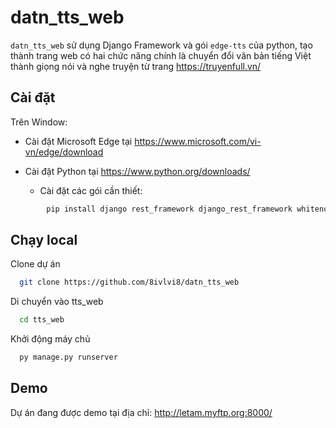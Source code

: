 
# datn_tts_web

`datn_tts_web` sử dụng Django Framework và gói `edge-tts` của python, tạo thành trang web có hai chức năng chính là chuyển đổi văn bản tiếng Việt thành giọng nói và nghe truyện từ trang https://truyenfull.vn/

## Cài đặt

Trên Window:

- Cài đặt Microsoft Edge tại https://www.microsoft.com/vi-vn/edge/download

- Cài đặt Python tại https://www.python.org/downloads/

    - Cài đặt các gói cần thiết:
```bash
        pip install django rest_framework django_rest_framework whitenoise requests bs4 edge_tts asyncio
```
## Chạy local

Clone dự án

```bash
  git clone https://github.com/8ivlvi8/datn_tts_web
```

Di chuyển vào tts_web

```bash
  cd tts_web
```

Khởi động máy chủ

```bash
  py manage.py runserver
```


## Demo

Dự án đang được demo tại địa chỉ:  http://letam.myftp.org:8000/
